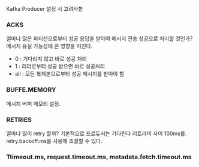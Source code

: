 Kafka Producer 설정 시 고려사항

### ACKS

얼마나 많은 파티션으로부터 성공 응답을 받아야 메시지 전송 성공으로 처리할 것인가? 메시지 유실 가능성에 큰 영향을 미친다.

- 0 : 기다리지 않고 바로 성공 처리
- 1 : 리더로부터 성공 받으면 바로 성공처리
- all : 모든 복제본으로부터 성공 메시지를 받아야 함

### BUFFE.MEMORY

메시지 버퍼 메모리 설정. 

### RETRIES

얼마나 많이 retry 할까? 기본적으로 프로듀서는 기다린다 리트라이 사이 100ms를. retry.backoff.ms를 사용해 조절할 수 있다. 


### Ttimeout.ms, request.timeout.ms, metadata.fetch.timeout.ms


